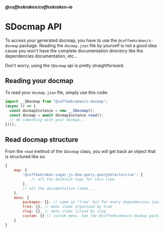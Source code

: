 <!--
/**
 * @name            API
 * @namespace       doc.docmap
 * @type            Markdown
 * @platform        md
 * @status          stable
 * @menu            Documentation / Docmap           /doc/docmap/api
 *
 * @since           2.0.0
 * @author    Olivier Bossel <olivier.bossel@gmail.com> (https://coffeekraken.io)
 */
-->

<!-- image -->

<!-- header -->
##### @coffeekraken/coffeekraken-io



# SDocmap API

To access your generated docmap, you have to use the `@coffeekraken/s-docmap` package. Reading the `docmap.json` file by yourself is not a good idea cause you won't have the complete documentation directory like the dependencies documentation, etc...

Don't worry, using the `SDocmap` api is pretty straightforward.

## Reading your docmap

To read your `docmap.json` file, simply use this code:

```js
import __SDocmap from "@coffeekraken/s-docmap";
(async () => {
  const docmapInstance = new __SDocmap();
  const docmap = await docmapInstance.read();
  // do something with your docmap...
})();

```


## Read docmap structure

From the `read` method of the `SDocmap` class, you will get back an object that is structured like so:

```js
{
    map: {
        '@coffeekraken.sugar.js.dom.query.querySelectorLive': {
            // all the docblock tags for this item
        },
        // all the documentation items...
    },
    menu: {
        packages: {}, // same as "tree" but for every dependencies (packages)
        tree: {}, // menu items organized by tree
        slug: {}, // menu items listed by slug
        custom: {} // custom menu. See the @coffeekraken/s-docmap package documentation for more infos
    }
}

```


